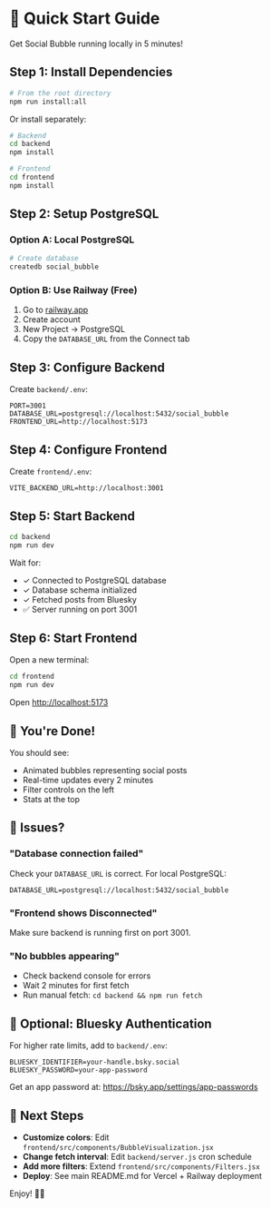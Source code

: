 # 🚀 Quick Start Guide

Get Social Bubble running locally in 5 minutes!

## Step 1: Install Dependencies

```bash
# From the root directory
npm run install:all
```

Or install separately:

```bash
# Backend
cd backend
npm install

# Frontend
cd frontend
npm install
```

## Step 2: Setup PostgreSQL

### Option A: Local PostgreSQL

```bash
# Create database
createdb social_bubble
```

### Option B: Use Railway (Free)

1. Go to [railway.app](https://railway.app)
2. Create account
3. New Project → PostgreSQL
4. Copy the `DATABASE_URL` from the Connect tab

## Step 3: Configure Backend

Create `backend/.env`:

```env
PORT=3001
DATABASE_URL=postgresql://localhost:5432/social_bubble
FRONTEND_URL=http://localhost:5173
```

## Step 4: Configure Frontend

Create `frontend/.env`:

```env
VITE_BACKEND_URL=http://localhost:3001
```

## Step 5: Start Backend

```bash
cd backend
npm run dev
```

Wait for:
- ✓ Connected to PostgreSQL database
- ✓ Database schema initialized
- ✓ Fetched posts from Bluesky
- ✅ Server running on port 3001

## Step 6: Start Frontend

Open a new terminal:

```bash
cd frontend
npm run dev
```

Open [http://localhost:5173](http://localhost:5173)

## 🎉 You're Done!

You should see:
- Animated bubbles representing social posts
- Real-time updates every 2 minutes
- Filter controls on the left
- Stats at the top

## 🐛 Issues?

### "Database connection failed"

Check your `DATABASE_URL` is correct. For local PostgreSQL:

```env
DATABASE_URL=postgresql://localhost:5432/social_bubble
```

### "Frontend shows Disconnected"

Make sure backend is running first on port 3001.

### "No bubbles appearing"

- Check backend console for errors
- Wait 2 minutes for first fetch
- Run manual fetch: `cd backend && npm run fetch`

## 📝 Optional: Bluesky Authentication

For higher rate limits, add to `backend/.env`:

```env
BLUESKY_IDENTIFIER=your-handle.bsky.social
BLUESKY_PASSWORD=your-app-password
```

Get an app password at: https://bsky.app/settings/app-passwords

## 🚀 Next Steps

- **Customize colors**: Edit `frontend/src/components/BubbleVisualization.jsx`
- **Change fetch interval**: Edit `backend/server.js` cron schedule
- **Add more filters**: Extend `frontend/src/components/Filters.jsx`
- **Deploy**: See main README.md for Vercel + Railway deployment

Enjoy! 🌌✨

